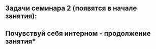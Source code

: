 ## Задачи семинара 2 (появятся в начале занятия):
## Почувствуй себя интерном - продолжение занятия*
